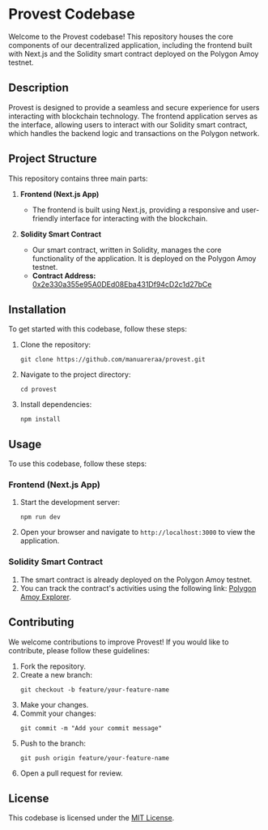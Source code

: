 # Provest Codebase

Welcome to the Provest codebase! This repository houses the core components of our decentralized application, including the frontend built with Next.js and the Solidity smart contract deployed on the Polygon Amoy testnet.

## Description

Provest is designed to provide a seamless and secure experience for users interacting with blockchain technology. The frontend application serves as the interface, allowing users to interact with our Solidity smart contract, which handles the backend logic and transactions on the Polygon network.

## Project Structure

This repository contains three main parts:

1. **Frontend (Next.js App)**
   - The frontend is built using Next.js, providing a responsive and user-friendly interface for interacting with the blockchain.
   
2. **Solidity Smart Contract**
   - Our smart contract, written in Solidity, manages the core functionality of the application. It is deployed on the Polygon Amoy testnet.
   - **Contract Address:** [0x2e330a355e95A0DEd08Eba431Df94cD2c1d27bCe](https://amoy.polygonscan.com/address/0x2e330a355e95A0DEd08Eba431Df94cD2c1d27bCe)

## Installation

To get started with this codebase, follow these steps:

1. Clone the repository:
   ```
   git clone https://github.com/manuareraa/provest.git
   ```
2. Navigate to the project directory:
   ```
   cd provest
   ```
3. Install dependencies:
   ```
   npm install
   ```

## Usage

To use this codebase, follow these steps:

### Frontend (Next.js App)
1. Start the development server:
   ```
   npm run dev
   ```
2. Open your browser and navigate to `http://localhost:3000` to view the application.

### Solidity Smart Contract
1. The smart contract is already deployed on the Polygon Amoy testnet.
2. You can track the contract's activities using the following link: [Polygon Amoy Explorer](https://amoy.polygonscan.com/address/0x2e330a355e95A0DEd08Eba431Df94cD2c1d27bCe).

## Contributing

We welcome contributions to improve Provest! If you would like to contribute, please follow these guidelines:

1. Fork the repository.
2. Create a new branch:
   ```
   git checkout -b feature/your-feature-name
   ```
3. Make your changes.
4. Commit your changes:
   ```
   git commit -m "Add your commit message"
   ```
5. Push to the branch:
   ```
   git push origin feature/your-feature-name
   ```
6. Open a pull request for review.

## License

This codebase is licensed under the [MIT License](LICENSE).
